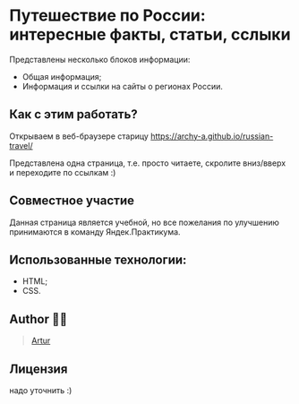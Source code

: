 # Путешествие по России: интересные факты, статьи, сслыки

Представлены несколько блоков информации:

- Общая информация;
- Информация и ссылки на сайты о регионах России.

## Как с этим работать?

Открываем в веб-браузере старицу https://archy-a.github.io/russian-travel/

Представлена одна страница, т.е. просто читаете, скролите вниз/вверх и переходите по ссылкам :)

## Совместное участие
Данная страница является учебной, но все пожелания по улучшению принимаются в команду Яндек.Практикума.

## Использованные технологии:
- HTML;
- CSS.

## Author :man_technologist:

> [Artur](https://github.com/Archy-A)

## Лицензия
надо уточнить :)
